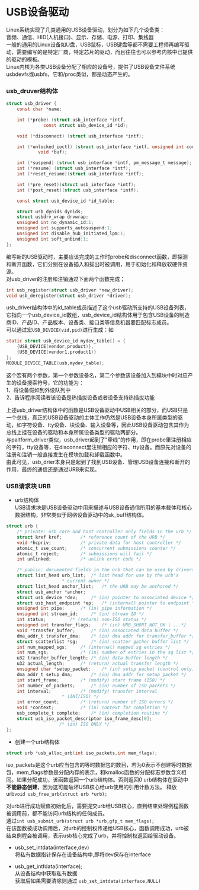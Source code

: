 # USB设备驱动  
Linux系统实现了几类通用的USB设备驱动，划分为如下几个设备类：     
音频、通信、HID(人机接口)、显示、存储、电源、打印、集线器    
一般的通用的Linux设备如U盘，USB鼠标，USB键盘等都不需要工程师再编写驱动，需要编写的是特定厂商，特定芯片的驱动，而且往往也可以参考内核中已提供的驱动的模板。    
Linux内核为各类USB设备分配了相应的设备号，提供了USB设备文件系统usbdevfs或usbfs，它和/proc类似，都是动态产生的。  


### usb_druver结构体  
```C
struct usb_driver {
	const char *name;

	int (*probe) (struct usb_interface *intf,
		      const struct usb_device_id *id);

	void (*disconnect) (struct usb_interface *intf);

	int (*unlocked_ioctl) (struct usb_interface *intf, unsigned int code,
			void *buf);

	int (*suspend) (struct usb_interface *intf, pm_message_t message);
	int (*resume) (struct usb_interface *intf);
	int (*reset_resume)(struct usb_interface *intf);

	int (*pre_reset)(struct usb_interface *intf);
	int (*post_reset)(struct usb_interface *intf);

	const struct usb_device_id *id_table;

	struct usb_dynids dynids;
	struct usbdrv_wrap drvwrap;
	unsigned int no_dynamic_id:1;
	unsigned int supports_autosuspend:1;
	unsigned int disable_hub_initiated_lpm:1;
	unsigned int soft_unbind:1;
};
```
编写新的USB驱动时，主要应该完成的工作时probe和disconnect函数，即探测和断开函数，它们分别在设备插入和拔出时被调用，用于初始化和释放软硬件资源。   
对usb_driver的注册和注销通过下面两个函数完成；   
```C
int usb_register(struct usb_driver *new_driver);
void usb_deregister(struct usb_driver *driver);
```
usb_driver结构体中的id_table成员描述了这个usb驱动所支持的USB设备列表，它指向一个usb_device_id数组，usb_device_id结构体用于包含USB设备的制造商ID、产品ID、产品版本、设备类、接口类等信息机器要匹配标志成员。    
可以通过宏`USB_DEVICE(vid,pid)`进行生成：如   
```C
static struct usb_device_id mydev_table[] = {
    {USB_DEVICE(vendor,product)},
    {USB_DEVICE(vendor1,product1)}
};
MODULE_DEVICE_TABLE(usb,mydev_table);
``` 
这个宏有两个参数，第一个参数设备名，第二个参数该设备加入到模块中时对应产生的设备搜索符号，它的功能为：  
1、将设备假如到外设队列中     
2、告诉程序阅读者该设备是热插拔设备或者设备支持热插拔功能    

上述usb_driver结构体中的函数是USB设备驱动中USB相关的部分，而USB只是一个总线，真正的USB设备驱动的主体工作仍然是USB设备本身所属类型的驱动，如字符设备、tty设备、块设备、输入设备等，因此USB设备驱动包含其作为总线上挂在设备的驱动和本身所属设备类型的驱动两部分。   
与paltform_driver类似，usb_driver起到了"牵线"的作用，即在probe里注册相应的字符，tty设备等，在disconnect里注销相应的字符、tty设备。而原先对设备的注册和注销一般直接发生在模块加载和卸载函数中。   
由此可见，usb_drier本身只是起到了找到USB设备、管理USB设备连接和断开的作用，最终的通信还是通过URB来实现。  


### USB请求块 URB  
- urb结构体   
USB请求块是USB设备驱动中用来描述与USB设备通信所用的基本载体和核心数据结构，非常类似于网络设备驱动中的sk_buff结构体。  
```C
struct urb {
	/* private: usb core and host controller only fields in the urb */
	struct kref kref;		/* reference count of the URB */
	void *hcpriv;			/* private data for host controller */
	atomic_t use_count;		/* concurrent submissions counter */
	atomic_t reject;		/* submissions will fail */
	int unlinked;			/* unlink error code */

	/* public: documented fields in the urb that can be used by drivers */
	struct list_head urb_list;	/* list head for use by the urb's
					 * current owner */
	struct list_head anchor_list;	/* the URB may be anchored */
	struct usb_anchor *anchor;
	struct usb_device *dev;		/* (in) pointer to associated device */
	struct usb_host_endpoint *ep;	/* (internal) pointer to endpoint */
	unsigned int pipe;		/* (in) pipe information */
	unsigned int stream_id;		/* (in) stream ID */
	int status;			/* (return) non-ISO status */
	unsigned int transfer_flags;	/* (in) URB_SHORT_NOT_OK | ...*/
	void *transfer_buffer;		/* (in) associated data buffer */
	dma_addr_t transfer_dma;	/* (in) dma addr for transfer_buffer */
	struct scatterlist *sg;		/* (in) scatter gather buffer list */
	int num_mapped_sgs;		/* (internal) mapped sg entries */
	int num_sgs;			/* (in) number of entries in the sg list */
	u32 transfer_buffer_length;	/* (in) data buffer length */
	u32 actual_length;		/* (return) actual transfer length */
	unsigned char *setup_packet;	/* (in) setup packet (control only) */
	dma_addr_t setup_dma;		/* (in) dma addr for setup_packet */
	int start_frame;		/* (modify) start frame (ISO) */
	int number_of_packets;		/* (in) number of ISO packets */
	int interval;			/* (modify) transfer interval
					 * (INT/ISO) */
	int error_count;		/* (return) number of ISO errors */
	void *context;			/* (in) context for completion */
	usb_complete_t complete;	/* (in) completion routine */
	struct usb_iso_packet_descriptor iso_frame_desc[0];
					/* (in) ISO ONLY */
};
```  
- 创建一个urb结构体  
```C
struct urb *usb_alloc_urb(int iso_packets,int mem_flags);
``` 
iso_packets是这个urb应当包含的等时数据包的数目，若为0表示不创建等时数据包，mem_flags参数是分配内存的表示，和kmalloc函数的分配标志参数含义相同。如果分配成功，该函数返回一个urb结构体。否则返回0    urb结构体在驱动中**不能静态创建**，因为这可能破坏USB核心给urb使用的引用计数方法。 
释放urb`void usb_free_urb(struct urb *urb);`    

对urb进行成功赋值初始化后，需要提交urb给USB核心，直到结束处理例程函数被调用前，都不能访问urb结构的任何成员。  
通过`int usb_submit_urb(struct urb *urb,gfp_t mem_flags);`  
在该函数被成功调用后，对urb的控制权传递给USB核心，函数调用成功，urb被结束例程会被调用，表示usb核心完成了urb，并将控制权返回给驱动设备。  


- usb_set_intdata(interface,dev)   
将私有数据指针保存在设备结构中,即将dev保存在interface   

- usb_get_intfdata(interface);  
从设备结构中获取私有数据  
获取后如果需要清除则通过
`usb_set_intdata(interface,NULL)`